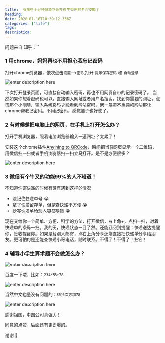 ```yaml
---
title:  有哪些十分钟就能学会并终生受用的生活技能？
heading: 
date: 2020-01-16T10:39:12.336Z
categories: ["life"]
tags: 
description: 
---
```


问题来自 知乎：``


### 1 用chrome，妈妈再也不用担心我忘记密码

打开chrome浏览器，依次点击`设置`-->`密码`,打开 `提示保存密码` 和 `自动登录`

![enter description here](https://gitee.com/smile365/blogimg/raw/master/sxy91/1579172288305.png)

下次打开登录页面，可直接自动输入密码，再也不用网页自带的记录密码了。
当然如果你想看密码也可以，直接输入网址或者用户名搜索，找到你需要的网址，点击那个小眼睛，输入系统密码才能看到网站密码。我一般把不重要的网站都让chrome帮我记密码。不用记密码，感觉脑子也好使了。


### 2 有时候想把电脑上的网页，在手机上打开怎么办？

打开手机浏览器，照着电脑浏览器输入一遍网址？太累了！

安装这个chrome插件[Anything to QRCode](https://chrome.google.com/webstore/detail/calkaljlpglgogjfcidhlmmlgjnpmnmf)，瞬间把当前网页显示一个二维码，用微信扫一扫或者手机浏览器扫一扫立马打开。是不是方便很多？

![enter description here](https://gitee.com/smile365/blogimg/raw/master/sxy91/1579172848402.png)

### 3 微信有个牛叉的功能99%的人不知道！

不知道你寄快递的时候有没有遇到这样的情况
- 没记住快递单号 😭
- 拿了快递留存单，但是查快递不方便 😭
- 抄写快递单给别人容易写错 😭

现在交给你一个简单、方便、科学的方法，打开微信，右上角+，点扫一扫，对着快递单的条码一扫。我的天，快递状态一目了然。还能订阅到提醒：快递送达提醒你，签收提醒你。如果是给别人邮寄，点右上角分享还能直接把快递单分享给朋友。更可怕的是还能查快递小哥电话，随时联系。不得了！不得了！扫它！


### 4 辅导小学生算术题不会做怎么办？

![enter description here](https://gitee.com/smile365/blogimg/raw/master/sxy91/1579175199764.png)

百度一下喽，比如：`234*56+78`

![enter description here](https://gitee.com/smile365/blogimg/raw/master/sxy91/1579174504616.png)

当然中文也是没有问题的：`8的6次方加78`

![enter description here](https://gitee.com/smile365/blogimg/raw/master/sxy91/1579174577999.png)

感谢祖国，中国公司真强大！

同意的点赞，后面还有更劲爆的。

谢谢 🙏

